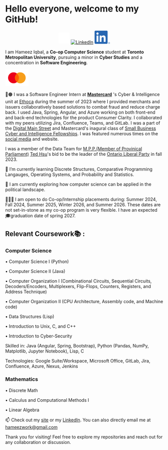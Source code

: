 <!--
**Hameez10/Hameez10** is a ✨ _special_ ✨ repository because its `README.md` (this file) appears on your GitHub profile.

Here are some ideas to get you started:

- 🔭 I’m currently working on ...
- 🌱 I’m currently learning ...
- 👯 I’m looking to collaborate on ...
- 🤔 I’m looking for help with ...
- 💬 Ask me about ...
- 📫 How to reach me: ...
- 😄 Pronouns: ...
- ⚡ Fun fact: ...
-->

# Hello everyone, welcome to my GitHub!
              

<p align="center">
	<a href="https://twitter.com/IqbalHameez"><img src="images/x.svg" width="35" alt="X (formerly Twitter)"></a>
	<a href="https://www.instagram.com/hameezii/?next=%2F"><img src="images/Instagram_Glyph_Gradient.svg" width="42" alt="LinkedIn"></a>
	<a href="https://www.linkedin.com/in/hameez-iqbal/"><img src="images/LI-In-Bug.svg" width="49" alt="LinkedIn"></a>
</p>


I am Hameez Iqbal, a **Co-op Computer Science** student at **Toronto Metropolitan University**, pursuing a minor in **Cyber Studies** and a concentration in **Software Engineering**.


![alt text][MastercardLogo]

🔴🟠 I was a Software Engineer Intern at **[Mastercard](https://www.mastercard.ca/en-ca.html)** 's Cyber & Intelligence unit at [Ethoca](https://www.ethoca.com) during the summer of 2023 where I provided merchants and issuers collaboratively based solutions to combat fraud and reduce charge back. I used Java, Spring, Angular, and Azure working on both front-end and back-end technologies for the product Consumer Clarity. I collaborated with my peers utilizing Jira, Confluence, Teams, and GitLab. I was a part of the [Digital Main Street](https://digitalmainstreet.ca) and Mastercard's inagural class of [Small Business Cyber and Intelligence Fellowships](https://digitalmainstreet.ca/dms-mastercard-fellowship/). I was featured numerous times on the [social media](https://www.linkedin.com/feed/update/urn:li:activity:7089355806915133441?utm_source=share&utm_medium=member_desktop) and website.

I was a member of the Data Team for [M.P.P.(Member of Provinical Parliament)](https://www.ola.org/en/members/all/ted-hsu) [Ted Hsu](https://www.tedhsu.ca)'s bid to be the leader of the [Ontario Liberal Party](https://ontarioliberal.ca) in fall 2023.

🌱 I’m currently learning Discrete Structures, Comparative Programming Langauges, Operating Systems, and Probability and Statistics. 

🤔 I am currently exploring how computer science can be applied in the political landscape.

👨🏾‍💻 I am open to do Co-op/Internship placements during: Summer 2024, Fall 2024, Summer 2025, Winter 2026, and Summer 2026. These dates are not set-in-stone as my co-op program is very flexible. I have an expected 🎓graduation date of spring 2027.

## Relevant Coursework📚 :
### Computer Science
• Computer Science I (Python)


• Computer Science II (Java)


• Computer Organization I (Combinational Circuits, Sequential Circuits, Decoders/Encoders, Multiplexers, Flip-Flops, Counters, Registers, and Address Technique)


• Computer Organization II (CPU Architecture, Assembly code, and Machine code)


• Data Structures (Lisp)


• Introduction to Unix, C, and C++


• Introduction to Cyber-Security

Skilled in: Java (Angular, Spring, Bootstrap), Python (Pandas, NumPy, Matplotlib, Jupyter Notebook), Lisp, C 

Technologies: Google Suite/Workspace, Microsoft Office, GitLab, Jira, Confluence, Azure, Nexus, Jenkins

### Mathematics


• Discrete Math


• Calculus and Computational Methods I


• Linear Algebra


📫 Check out my [site](https://www.hameeziqbal.ca) or my [LinkedIn](https://www.linkedin.com/in/hameez-iqbal/). You can also directly email me at hameezwork@gmail.com

Thank you for visiting! Feel free to explore my repositories and reach out for any collaboration or discussion.

<!--
Images
https://github.com/Hameez10/Hameez10/blob/9ba81b3ae412a316363689244e49a2d69dd9b477/images/ma_symbol_opt_73_1x.png
-->
[MastercardLogo]: https://github.com/Hameez10/Hameez10/blob/9ba81b3ae412a316363689244e49a2d69dd9b477/images/ma_symbol_opt_73_1x.png
